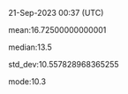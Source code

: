 21-Sep-2023 00:37 (UTC)

mean:16.72500000000001

median:13.5

std_dev:10.557828968365255

mode:10.3

